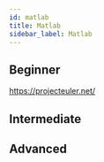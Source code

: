 ```yaml
---
id: matlab
title: Matlab
sidebar_label: Matlab
---
```


## Beginner
https://projecteuler.net/

## Intermediate

## Advanced

